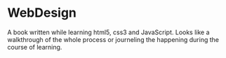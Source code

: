 # WebDesign
A book written while learning html5, css3 and JavaScript.  Looks like a walkthrough of the whole process or journeling the happening during the course of learning.

